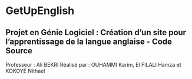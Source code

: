 # GetUpEnglish
Projet en Génie Logiciel : Création d’un site pour l’apprentissage de la langue anglaise - Code Source
---------------
Professeur : Ali BEKRI
Réalisé par : OUHAMMI Karim, El FILALI Hamza et KOKOYE Nithael
